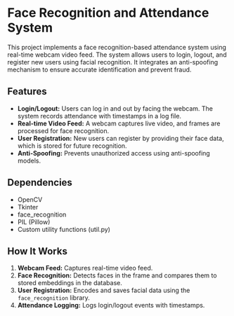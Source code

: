 # Face Recognition and Attendance System

This project implements a face recognition-based attendance system using real-time webcam video feed. The system allows users to login, logout, and register new users using facial recognition. It integrates an anti-spoofing mechanism to ensure accurate identification and prevent fraud. 

## Features

- **Login/Logout:** Users can log in and out by facing the webcam. The system records attendance with timestamps in a log file.
- **Real-time Video Feed:** A webcam captures live video, and frames are processed for face recognition.
- **User Registration:** New users can register by providing their face data, which is stored for future recognition.
- **Anti-Spoofing:** Prevents unauthorized access using anti-spoofing models.

## Dependencies

- OpenCV
- Tkinter
- face_recognition
- PIL (Pillow)
- Custom utility functions (util.py)

## How It Works

1. **Webcam Feed:** Captures real-time video feed.
2. **Face Recognition:** Detects faces in the frame and compares them to stored embeddings in the database.
3. **User Registration:** Encodes and saves facial data using the `face_recognition` library.
4. **Attendance Logging:** Logs login/logout events with timestamps.


